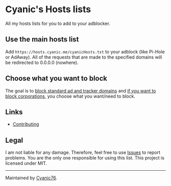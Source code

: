 # Cyanic's Hosts lists

All my hosts lists for you to add to your adblocker.

## Use the main hosts list

Add `https://hosts.cyanic.me/cyanicHosts.txt` to your adblock (like Pi-Hole or AdAway). All of the requests that are made to the specified domains will be redirected to 0.0.0.0 (nowhere).

## Choose what you want to block

The goal is to [block standard ad and tracker domains](https://hosts.cyanic.me/cyanicHosts.txt) and [if you want to block corporations](https://codeberg.org/Cyanic76/Hosts/issues/1), you choose what you want/need to block.

## Links
- [Contributing](https://codeberg.org/Cyanic76/Hosts/wiki/Contributing)

## Legal

I am not liable for any damage. Therefore, feel free to use [Issues](https://github.com/Cyanic76/Hosts/issues/new) to report problems. You are the only one responsible for using this list. This project is licensed under MIT.

---
Maintained by [Cyanic76](https://cyanic.me).
